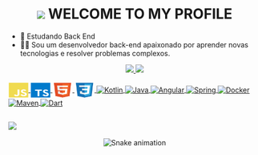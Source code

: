 ### <h1 align="center"><img src="https://media.giphy.com/media/hvRJCLFzcasrR4ia7z/giphy.gif" width="25px"> WELCOME TO MY PROFILE</h1>

- 🌱 Estudando Back End 
- 👨‍💻 Sou um desenvolvedor back-end apaixonado por aprender novas tecnologias e resolver problemas complexos.

<div align="center">
  <a href="https://github.com/GUTOFAR1AS">
  <img height="180em" src="https://github-readme-stats.vercel.app/api?username=GUTOFAR1AS&show_icons=true&theme=dark&include_all_commits=true&count_private=true"/>
  <img height="180em" src="https://github-readme-stats.vercel.app/api/top-langs/?username=GUTOFAR1AS&layout=compact&langs_count=7&theme=dark"/>
</div>

<div style="display: inline_block"><br>
  <img align="center" alt="Rafa-Js" height="30" width="40" src="https://raw.githubusercontent.com/devicons/devicon/master/icons/javascript/javascript-plain.svg">
  <img align="center" alt="Rafa-Ts" height="30" width="40" src="https://raw.githubusercontent.com/devicons/devicon/master/icons/typescript/typescript-plain.svg">
  <img align="center" alt="Rafa-HTML" height="30" width="40" src="https://raw.githubusercontent.com/devicons/devicon/master/icons/html5/html5-original.svg">
  <img align="center" alt="Rafa-CSS" height="30" width="40" src="https://raw.githubusercontent.com/devicons/devicon/master/icons/css3/css3-original.svg">
  <img align="right" alt="" height="150" style="border-radius:50px;" src="https://cdn.discordapp.com/attachments/938982707063574559/938984748796231691/1643608758475.png">
  <img align="center" alt="Kotlin" height="30" width="40" src="https://cdn.jsdelivr.net/gh/devicons/devicon/icons/kotlin/kotlin-original.svg">
  <img align="center" alt="Java" height="30" width="40" src="https://cdn.jsdelivr.net/gh/devicons/devicon/icons/java/java-original.svg">
  <img align="center" alt="Angular" height="30" width="40" src="https://cdn.jsdelivr.net/gh/devicons/devicon/icons/angularjs/angularjs-original.svg">
  <img align="center" alt="Spring" height="30" width="40" src="https://cdn.jsdelivr.net/gh/devicons/devicon/icons/spring/spring-original.svg">
  <img align="center" alt="Docker" height="30" width="40" src="https://cdn.jsdelivr.net/gh/devicons/devicon/icons/docker/docker-original.svg">
  <img align="center" alt="Maven" height="30" width="40" src="https://cdn.jsdelivr.net/gh/devicons/devicon/icons/apache/apache-original.svg">
  <img align="center" alt="Dart" height="30" width="40" src="https://cdn.jsdelivr.net/gh/devicons/devicon/icons/dart/dart-original.svg">
</div>
  
 ##
  
<div>
  <a href="https://www.linkedin.com/in/gustavo-farias-a21274304/" target="_blank"><img src="https://img.shields.io/badge/-LinkedIn-%230077B5?style=for-the-badge&logo=linkedin&logoColor=white" target="_blank"></a> 
  
  </div>
  
<div align="center">
  
  ![Snake animation](https://github.com/danielbped/danielbped/blob/output/github-contribution-grid-snake.svg)
  
</div>
